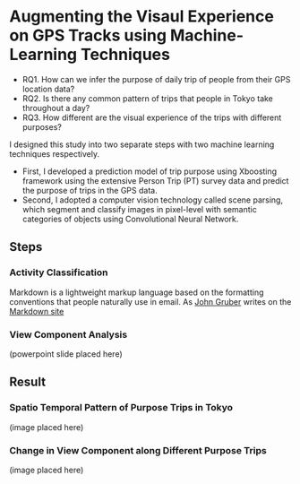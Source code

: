 # Augmenting the Visaul Experience on GPS Tracks using Machine-Learning Techniques

  - RQ1. How can we infer the purpose of daily trip of people from their GPS location data? 
  - RQ2. Is there any common pattern of trips that people in Tokyo take throughout a day? 
  - RQ3. How different are the visual experience of the trips with different purposes?

I designed this study into two separate steps with two machine learning techniques respectively. 
- First, I developed a prediction model of trip purpose using Xboosting framework using the extensive Person Trip (PT) survey data and predict the purpose of trips in the GPS data. 
- Second, I adopted a computer vision technology called scene parsing, which segment and classify images in pixel-level with semantic categories of objects using Convolutional Neural Network.

## Steps 
### Activity Classification 
Markdown is a lightweight markup language based on the formatting conventions that people naturally use in email.  As [John Gruber] writes on the [Markdown site][df1]


### View Component Analysis 
(powerpoint slide placed here)


## Result 
### Spatio Temporal Pattern of Purpose Trips in Tokyo 
(image placed here)

### Change in View Component along Different Purpose Trips 
(image placed here)


[//]: # (These are reference links used in the body of this note and get stripped out when the markdown processor does its job. There is no need to format nicely because it shouldn't be seen. Thanks SO - http://stackoverflow.com/questions/4823468/store-comments-in-markdown-syntax)


   [dill]: <https://github.com/joemccann/dillinger>
   [git-repo-url]: <https://github.com/joemccann/dillinger.git>
   [john gruber]: <http://daringfireball.net>
   [df1]: <http://daringfireball.net/projects/markdown/>
   [markdown-it]: <https://github.com/markdown-it/markdown-it>
   [Ace Editor]: <http://ace.ajax.org>
   [node.js]: <http://nodejs.org>
   [Twitter Bootstrap]: <http://twitter.github.com/bootstrap/>
   [jQuery]: <http://jquery.com>
   [@tjholowaychuk]: <http://twitter.com/tjholowaychuk>
   [express]: <http://expressjs.com>
   [AngularJS]: <http://angularjs.org>
   [Gulp]: <http://gulpjs.com>

   [PlDb]: <https://github.com/joemccann/dillinger/tree/master/plugins/dropbox/README.md>
   [PlGh]: <https://github.com/joemccann/dillinger/tree/master/plugins/github/README.md>
   [PlGd]: <https://github.com/joemccann/dillinger/tree/master/plugins/googledrive/README.md>
   [PlOd]: <https://github.com/joemccann/dillinger/tree/master/plugins/onedrive/README.md>
   [PlMe]: <https://github.com/joemccann/dillinger/tree/master/plugins/medium/README.md>
   [PlGa]: <https://github.com/RahulHP/dillinger/blob/master/plugins/googleanalytics/README.md>
